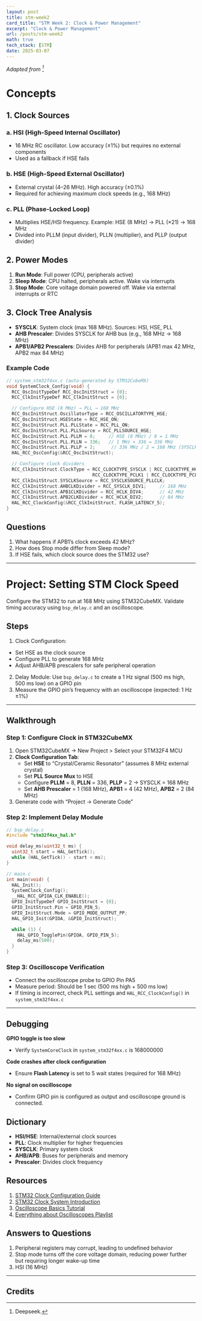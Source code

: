 ```yaml
---
layout: post
title: stm-week2
card_title: "STM Week 2: Clock & Power Management"
excerpt: "Clock & Power Management"
url: /posts/stm-week2
math: true
tech_stack: [STM]
date: 2025-03-07
---
```


*Adapted from [^1]*

# Concepts

## 1. Clock Sources

### a. HSI (High-Speed Internal Oscillator)
- 16 MHz RC oscillator. Low accuracy (±1%) but requires no external components
- Used as a fallback if HSE fails

### b. HSE (High-Speed External Oscillator)
- External crystal (4–26 MHz). High accuracy (±0.1%)
- Required for achieving maximum clock speeds (e.g., 168 MHz)

### c. PLL (Phase-Locked Loop)
- Multiplies HSE/HSI frequency. Example: HSE (8 MHz) → PLL (×21) → 168 MHz
- Divided into PLLM (input divider), PLLN (multiplier), and PLLP (output divider)

## 2. Power Modes
1. **Run Mode**: Full power (CPU, peripherals active)
2. **Sleep Mode**: CPU halted, peripherals active. Wake via interrupts
3. **Stop Mode**: Core voltage domain powered off. Wake via external interrupts or RTC

##  3. Clock Tree Analysis
- **SYSCLK**: System clock (max 168 MHz). Sources: HSI, HSE, PLL
- **AHB Prescaler**: Divides SYSCLK for AHB bus (e.g., 168 MHz → 168 MHz)
- **APB1/APB2 Prescalers**: Divides AHB for peripherals (APB1 max 42 MHz, APB2 max 84 MHz)

### Example Code

```c
// system_stm32f4xx.c (auto-generated by STM32CubeMX)
void SystemClock_Config(void) {
  RCC_OscInitTypeDef RCC_OscInitStruct = {0};
  RCC_ClkInitTypeDef RCC_ClkInitStruct = {0};

  // Configure HSE (8 MHz) → PLL → 168 MHz
  RCC_OscInitStruct.OscillatorType = RCC_OSCILLATORTYPE_HSE;
  RCC_OscInitStruct.HSEState = RCC_HSE_ON;
  RCC_OscInitStruct.PLL.PLLState = RCC_PLL_ON;
  RCC_OscInitStruct.PLL.PLLSource = RCC_PLLSOURCE_HSE;
  RCC_OscInitStruct.PLL.PLLM = 8;     // HSE (8 MHz) / 8 = 1 MHz
  RCC_OscInitStruct.PLL.PLLN = 336;   // 1 MHz × 336 = 336 MHz
  RCC_OscInitStruct.PLL.PLLP = 2;      // 336 MHz / 2 = 168 MHz (SYSCLK)
  HAL_RCC_OscConfig(&RCC_OscInitStruct);

  // Configure clock dividers
  RCC_ClkInitStruct.ClockType = RCC_CLOCKTYPE_SYSCLK | RCC_CLOCKTYPE_HCLK |
                                RCC_CLOCKTYPE_PCLK1 | RCC_CLOCKTYPE_PCLK2;
  RCC_ClkInitStruct.SYSCLKSource = RCC_SYSCLKSOURCE_PLLCLK;
  RCC_ClkInitStruct.AHBCLKDivider = RCC_SYSCLK_DIV1;     // 168 MHz
  RCC_ClkInitStruct.APB1CLKDivider = RCC_HCLK_DIV4;      // 42 MHz
  RCC_ClkInitStruct.APB2CLKDivider = RCC_HCLK_DIV2;      // 84 MHz
  HAL_RCC_ClockConfig(&RCC_ClkInitStruct, FLASH_LATENCY_5);
}
```

## Questions
  
1. What happens if APB1’s clock exceeds 42 MHz?
2. How does Stop mode differ from Sleep mode?
3. If HSE fails, which clock source does the STM32 use?

***

# Project: Setting STM Clock Speed
Configure the STM32 to run at 168 MHz using STM32CubeMX. Validate timing accuracy using `bsp_delay.c` and an oscilloscope.

## Steps
1. Clock Configuration:
  - Set HSE as the clock source
  - Configure PLL to generate 168 MHz
  - Adjust AHB/APB prescalers for safe peripheral operation
2. Delay Module: Use `bsp_delay.c` to create a 1 Hz signal (500 ms high, 500 ms low) on a GPIO pin
3. Measure the GPIO pin’s frequency with an oscilloscope (expected: 1 Hz ±1%)

***

## Walkthrough

### Step 1: Configure Clock in STM32CubeMX
1. Open STM32CubeMX → New Project > Select your STM32F4 MCU
2. **Clock Configuration Tab**:
   - Set **HSE** to “Crystal/Ceramic Resonator” (assumes 8 MHz external crystal)
   - Set **PLL Source Mux** to HSE
   - Configure **PLLM** = 8, **PLLN** = 336, **PLLP** = 2 → SYSCLK = 168 MHz
   - Set **AHB Prescaler** = 1 (168 MHz), **APB1** = 4 (42 MHz), **APB2** = 2 (84 MHz)
3. Generate code with “Project → Generate Code”

### Step 2: Implement Delay Module
```c  
// bsp_delay.c  
#include "stm32f4xx_hal.h"  

void delay_ms(uint32_t ms) {  
  uint32_t start = HAL_GetTick();  
  while (HAL_GetTick() - start < ms);  
}  

// main.c  
int main(void) {  
  HAL_Init();  
  SystemClock_Config();  
  __HAL_RCC_GPIOA_CLK_ENABLE();  
  GPIO_InitTypeDef GPIO_InitStruct = {0};  
  GPIO_InitStruct.Pin = GPIO_PIN_5;  
  GPIO_InitStruct.Mode = GPIO_MODE_OUTPUT_PP;  
  HAL_GPIO_Init(GPIOA, &GPIO_InitStruct);  

  while (1) {  
    HAL_GPIO_TogglePin(GPIOA, GPIO_PIN_5);  
    delay_ms(500);  
  }  
}  
```  

### Step 3: Oscilloscope Verification
- Connect the oscilloscope probe to GPIO Pin PA5
- Measure period: Should be 1 sec (500 ms high + 500 ms low)
- If timing is incorrect, check PLL settings and `HAL_RCC_ClockConfig()` in `system_stm32f4xx.c`

***

## Debugging

**GPIO toggle is too slow**
- Verify `SystemCoreClock` in `system_stm32f4xx.c` is 168000000

**Code crashes after clock configuration**
- Ensure **Flash Latency** is set to 5 wait states (required for 168 MHz)

**No signal on oscilloscope**
- Confirm GPIO pin is configured as output and oscilloscope ground is connected.


## Dictionary

- **HSI/HSE**: Internal/external clock sources
- **PLL**: Clock multiplier for higher frequencies
- **SYSCLK**: Primary system clock
- **AHB/APB**: Buses for peripherals and memory
- **Prescaler**: Divides clock frequency


## Resources

1. [STM32 Clock Configuration Guide](https://www.st.com/resource/en/application_note/an4776-generalpurpose-timer-cookbook-for-stm32-microcontrollers-stmicroelectronics.pdf)
2. [STM32 Clock System Introduction](https://community.st.com/t5/stm32-mcus/part-1-introduction-to-the-stm32-microcontroller-clock-system/ta-p/605369)
3. [Oscilloscope Basics Tutorial](https://www.youtube.com/watch?v=hUIgAu3QQWQ)
4. [Everything about Oscilloscopes Playlist](https://www.youtube.com/playlist?list=PL746BF38BC2E068E0)


## Answers to Questions

1. Peripheral registers may corrupt, leading to undefined behavior
2. Stop mode turns off the core voltage domain, reducing power further but requiring longer wake-up time
3. HSI (16 MHz)

***

## Credits

[^1]: Deepseek.
<!--Written by Jorge Porras (2025)-->